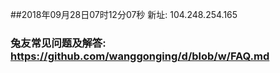 ##2018年09月28日07时12分07秒 新址: 104.248.254.165
### 兔友常见问题及解答: https://github.com/wanggonging/d/blob/w/FAQ.md
